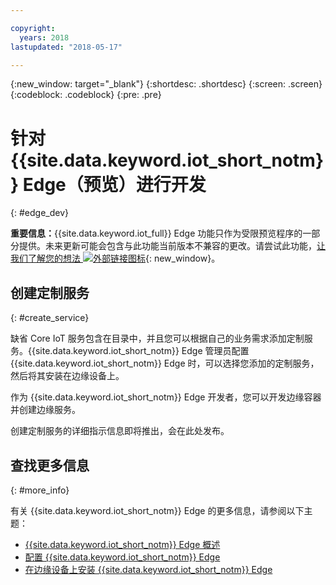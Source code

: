 ```yaml
---

copyright:
  years: 2018
lastupdated: "2018-05-17"

---
```


{:new_window: target="\_blank"}
{:shortdesc: .shortdesc}
{:screen: .screen}
{:codeblock: .codeblock}
{:pre: .pre}


# 针对 {{site.data.keyword.iot_short_notm}} Edge（预览）进行开发
{: #edge_dev}

**重要信息：**{{site.data.keyword.iot_full}} Edge 功能只作为受限预览程序的一部分提供。未来更新可能会包含与此功能当前版本不兼容的更改。请尝试此功能，[让我们了解您的想法 ![外部链接图标](../../../icons/launch-glyph.svg)](https://developer.ibm.com/answers/smart-spaces/17/internet-of-things.html){: new_window}。

## 创建定制服务
{: #create_service}

缺省 Core IoT 服务包含在目录中，并且您可以根据自己的业务需求添加定制服务。{{site.data.keyword.iot_short_notm}} Edge 管理员配置 {{site.data.keyword.iot_short_notm}} Edge 时，可以选择您添加的定制服务，然后将其安装在边缘设备上。

作为 {{site.data.keyword.iot_short_notm}} Edge 开发者，您可以开发边缘容器并创建边缘服务。

创建定制服务的详细指示信息即将推出，会在此处发布。

## 查找更多信息
{: #more_info}

有关 {{site.data.keyword.iot_short_notm}} Edge 的更多信息，请参阅以下主题：
- [{{site.data.keyword.iot_short_notm}} Edge 概述](WIoTP_edge.html#edge_overview)
- [配置 {{site.data.keyword.iot_short_notm}} Edge](WIoTP_edge_config.html#edge_configure)
- [在边缘设备上安装 {{site.data.keyword.iot_short_notm}} Edge](WIoTP_edge_install.html#edge_install_device)
